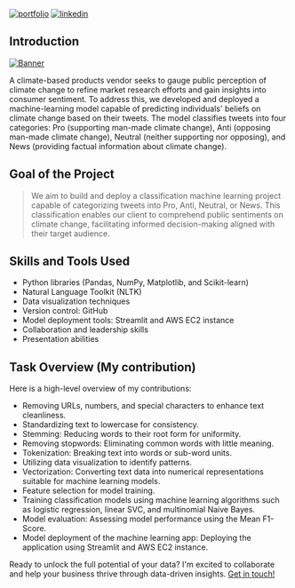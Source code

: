 [![portfolio](https://img.shields.io/badge/my_portfolio-000?style=for-the-badge&logo=ko-fi&logoColor=white)](https://ridwanbankole.github.io/)
[![linkedin](https://img.shields.io/badge/linkedin-0A66C2?style=for-the-badge&logo=linkedin&logoColor=white)](https://www.linkedin.com/in/bankoleridwan/)


## Introduction
[![Banner](https://raw.githubusercontent.com/ridwanbankole/Climate-Change-Sentiment-Classifier/main/img/banner.jpg)](https://unsplash.com/photos/people-gathered-outside-buildings-holding-climate-justice-now-signage-dYZumbs8f_E)


A climate-based products vendor seeks to gauge public perception of climate change to refine market research efforts and gain insights into consumer sentiment. To address this, we developed and deployed a machine-learning model capable of predicting individuals' beliefs on climate change based on their tweets. The model classifies tweets into four categories: Pro (supporting man-made climate change), Anti (opposing man-made climate change), Neutral (neither supporting nor opposing), and News (providing factual information about climate change).


## Goal of the Project

> We aim to build and deploy a classification machine learning project capable of categorizing tweets into Pro, Anti, Neutral, or News. This classification enables our client to comprehend public sentiments on climate change, facilitating informed decision-making aligned with their target audience. 



## Skills and Tools Used
*	Python libraries (Pandas, NumPy, Matplotlib, and Scikit-learn)
*	Natural Language Toolkit (NLTK)
*	Data visualization techniques
*	Version control: GitHub
*	Model deployment tools: Streamlit and AWS EC2 instance
*	Collaboration and leadership skills
*	Presentation abilities


## Task Overview (My contribution)

Here is a high-level overview of my contributions:
* Removing URLs, numbers, and special characters to enhance text cleanliness.
* Standardizing text to lowercase for consistency.
* Stemming: Reducing words to their root form for uniformity.
* Removing stopwords: Eliminating common words with little meaning.
* Tokenization: Breaking text into words or sub-word units.
* Utilizing data visualization to identify patterns.
* Vectorization: Converting text data into numerical representations suitable for machine learning models.
* Feature selection for model training.
* Training classification models using machine learning algorithms such as logistic regression, linear SVC, and multinomial Naive Bayes.
* Model evaluation: Assessing model performance using the Mean F1-Score.
* Model deployment of the machine learning app: Deploying the application using Streamlit and AWS EC2 instance.


Ready to unlock the full potential of your data? I'm excited to collaborate and help your business thrive through data-driven insights. [Get in touch!](https://ridwanbankole.github.io/#contact:~:text=My%20Resume-,Contact%20Me,-Ready%20to%20unlock)

